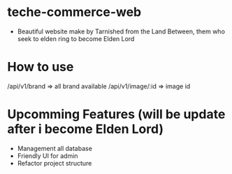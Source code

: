 # teche-commerce-web
- Beautiful website make by Tarnished from the Land Between, them who seek to elden ring to become Elden Lord
# How to use
/api/v1/brand => all brand available
/api/v1/image/:id => image id

# Upcomming Features (will be update after i become Elden Lord)
 - Management all database
 - Friendly UI for admin
 - Refactor project structure
